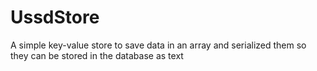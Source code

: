 # UssdStore
A simple key-value store to save data in an array and serialized them so they can be stored in the database as text
